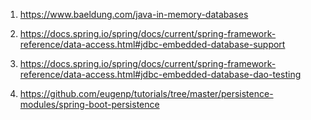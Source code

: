1) https://www.baeldung.com/java-in-memory-databases

2) https://docs.spring.io/spring/docs/current/spring-framework-reference/data-access.html#jdbc-embedded-database-support

3) https://docs.spring.io/spring/docs/current/spring-framework-reference/data-access.html#jdbc-embedded-database-dao-testing

4) https://github.com/eugenp/tutorials/tree/master/persistence-modules/spring-boot-persistence


